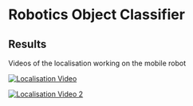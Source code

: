# Robotics Object Classifier

## Results
Videos of the localisation working on the mobile robot

[![Localisation Video](https://img.youtube.com/vi/cnsXA51BYyI/0.jpg)](https://youtu.be/cnsXA51BYyI)

[![Localisation Video 2](https://img.youtube.com/vi/1Lasnjm2qg4/0.jpg)](https://youtu.be/1Lasnjm2qg4)
